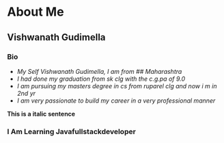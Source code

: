 # About Me
## Vishwanath Gudimella
### Bio 
* _My Self Vishwanath Gudimella, I am from ## Maharashtra_
* _I had done my graduation from sk clg with the c.g.pa of 9.0_
* _I am pursuing my masters degree in cs from ruparel clg and now i m in 2nd yr_
* _I am very passionate to build my career in a very professional manner_

__This is a italic sentence__
 ### I Am Learning Javafullstackdeveloper
